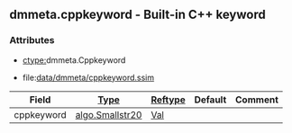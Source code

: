 ## dmmeta.cppkeyword - Built-in C++ keyword


### Attributes
<a href="#attributes"></a>
<!-- dev.mdmark  mdmark:MDSECTION  state:BEG_AUTO  param:Attributes -->
* [ctype:](/txt/ssimdb/dmmeta/ctype.md)dmmeta.Cppkeyword

* file:[data/dmmeta/cppkeyword.ssim](/data/dmmeta/cppkeyword.ssim)

|Field|[Type](/txt/ssimdb/dmmeta/ctype.md)|[Reftype](/txt/ssimdb/dmmeta/reftype.md)|Default|Comment|
|---|---|---|---|---|
|cppkeyword|[algo.Smallstr20](/txt/protocol/algo/README.md#algo-smallstr20)|[Val](/txt/exe/amc/reftypes.md#val)|||

<!-- dev.mdmark  mdmark:MDSECTION  state:END_AUTO  param:Attributes -->


